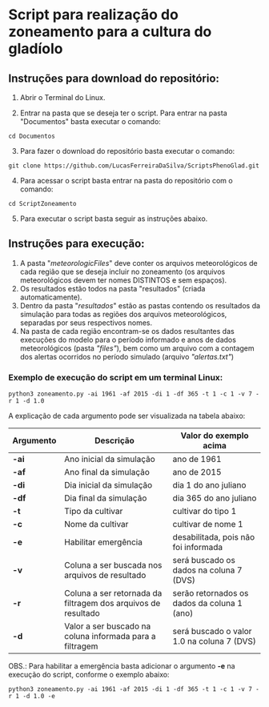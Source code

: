 # Script para realização do zoneamento para a cultura do gladíolo #
## Instruções para download do repositório: ##
1. Abrir o Terminal do Linux.

2. Entrar na pasta que se deseja ter o script. Para entrar na pasta "Documentos" basta executar o comando:

`cd Documentos`

3. Para fazer o download do repositório basta executar o comando:

 `git clone https://github.com/LucasFerreiraDaSilva/ScriptsPhenoGlad.git`

4. Para acessar o script basta entrar na pasta do repositório com o comando:

 `cd ScriptZoneamento`

5. Para executar o script basta seguir as instruções abaixo.

## Instruções para execução: ##
1. A pasta "*meteorologicFiles*" deve conter os arquivos meteorológicos de cada região que se deseja incluir no zoneamento (os arquivos meteorológicos devem ter nomes DISTINTOS e sem espaços).
2. Os resultados estão todos na pasta "resultados" (criada automaticamente).
3. Dentro da pasta "*resultados*" estão as pastas contendo os resultados da simulação para todas as regiões dos arquivos meteorológicos, separadas por seus respectivos nomes.
4. Na pasta de cada região encontram-se os dados resultantes das execuções do modelo para o período informado e anos de dados meteorológicos (pasta *"files"*), bem como um arquivo com a contagem dos alertas ocorridos no período simulado (arquivo *"alertas.txt"*)

### Exemplo de execução do script em um terminal Linux: ###
`python3 zoneamento.py -ai 1961 -af 2015 -di 1 -df 365 -t 1 -c 1 -v 7 -r 1 -d 1.0`

A explicação de cada argumento pode ser visualizada na tabela abaixo:

Argumento | Descrição                | Valor do exemplo acima
--------- | ------------------------ | ------------------------
 **-ai**  | Ano inicial da simulação | ano de 1961
 **-af**  | Ano final da simulação   | ano de 2015
 **-di**  | Dia inicial da simulação | dia 1 do ano juliano
 **-df**  | Dia final da simulação   | dia 365 do ano juliano
 **-t**   | Tipo da cultivar | cultivar do tipo 1
 **-c**   | Nome da cultivar | cultivar de nome 1
 **-e**   | Habilitar emergência | desabilitada, pois não foi informada
 **-v**   | Coluna a ser buscada nos arquivos de resultado | será buscado os dados na coluna 7 (DVS)
 **-r**   | Coluna a ser retornada da filtragem dos arquivos de resultado | serão retornados os dados da coluna 1 (ano)
 **-d**   | Valor a ser buscado na coluna informada para a filtragem | será buscado o valor 1.0 na coluna 7 (DVS)

 OBS.: Para habilitar a emergência basta adicionar o argumento **-e** na execução do script, conforme o exemplo abaixo:

 `python3 zoneamento.py -ai 1961 -af 2015 -di 1 -df 365 -t 1 -c 1 -v 7 -r 1 -d 1.0 -e`

